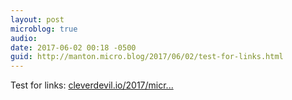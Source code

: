```yaml
---
layout: post
microblog: true
audio: 
date: 2017-06-02 00:18 -0500
guid: http://manton.micro.blog/2017/06/02/test-for-links.html
---
```

Test for links: [cleverdevil.io/2017/micr...](https://cleverdevil.io/2017/microblog-json-feed-and-evergreen-give-me-hope-for-the)
